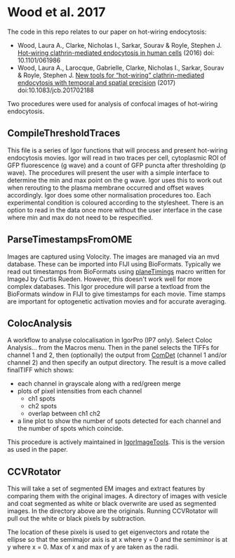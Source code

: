 # Wood et al. 2017

The code in this repo relates to our paper on hot-wiring endocytosis:

- Wood, Laura A., Clarke, Nicholas I., Sarkar, Sourav & Royle, Stephen J. [Hot-wiring clathrin-mediated endocytosis in human cells](https://www.biorxiv.org/content/early/2016/12/14/061986) (2016) doi: 10.1101/061986
- Wood, Laura A., Larocque, Gabrielle, Clarke, Nicholas I., Sarkar, Sourav & Royle, Stephen J. [New tools for “hot-wiring” clathrin-mediated endocytosis with temporal and spatial precision](http://dx.doi.org/10.1083/jcb.201702188) (2017) doi:10.1083/jcb.201702188

Two procedures were used for analysis of confocal images of hot-wiring endocytosis.

## CompileThresholdTraces

This file is a series of Igor functions that will process and present hot-wiring endocytosis movies. Igor will read in two traces per cell, cytoplasmic ROI of GFP fluorescence (g wave) and a count of GFP puncta after thresholding (p wave). The procedures will present the user with a simple interface to determine the min and max point on the g wave. Igor uses this to work out when rerouting to the plasma membrane occurred and offset waves accordingly. Igor does some other normalisation procedures too. Each experimental condition is coloured according to the stylesheet. There is an option to read in the data once more without the user interface in the case where min and max do not need to be respecified.

## ParseTimestampsFromOME

Images are captured using Volocity. The images are managed via an mvd database. These can be imported into FIJI using BioFormats. Typically we read out timestamps from BioFormats using [planeTimings](https://github.com/openmicroscopy/bioformats/commit/c10ef163b269873e918376e807844b9c662342b1) macro written for ImageJ by Curtis Rueden. However, this doesn't work well for more complex databases. This Igor procedure will parse a textload from the BioFormats window in FIJI to give timestamps for each movie. Time stamps are important for optogenetic activation movies and for accurate averaging.

## ColocAnalysis

A workflow to analyse colocalisation in IgorPro (IP7 only). Select Coloc Analysis... from the Macros menu. Then in the panel selects the TIFFs for channel 1 and 2, then (optionally) the output from [ComDet](https://github.com/ekatrukha/ComDet) (channel 1 and/or channel 2) and then specify an output directory. The result is a move called finalTIFF which shows:

- each channel in grayscale along with a red/green merge
- plots of pixel intensities from each channel
	- ch1 spots
	- ch2 spots
	- overlap between ch1 ch2
- a line plot to show the number of spots detected for each channel and the number of spots which coincide.

This procedure is actively maintained in [IgorImageTools](https://github.com/quantixed/IgorImageTools/). This is the version as used in the paper.

## CCVRotator

This will take a set of segmented EM images and extract features by comparing them with the original images. A directory of images with vesicle and coat segmented as white or black overwrite are used as segmented images. In the directory above are the originals. Running CCVRotator will pull out the white or black pixels by subtraction.

The location of these pixels is used to get eigenvectors and rotate the ellipse so that the semimajor axis is at x where y = 0 and the semiminor is at y where x = 0. Max of x and max of y are taken as the radii.